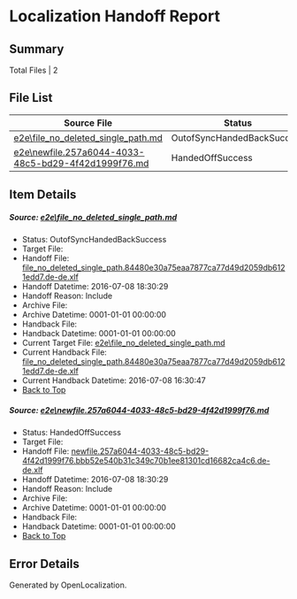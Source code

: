 # <a name='report-top'></a> Localization Handoff Report

## Summary
 Total Files | 2

## File List
 Source File | Status | Details 
 ----------- | ------ | ------- 
 [e2e\file_no_deleted_single_path.md](https://github.com/OpenLocalizationTestOrg/oltest/blob/6764744a19ce0978aaf48522ae66fab90b4be72f/e2e/file_no_deleted_single_path.md) | OutofSyncHandedBackSuccess | [Details](#e3e7ecae35f07d2c8165b93842117f0724b3213b3)
 [e2e\newfile.257a6044-4033-48c5-bd29-4f42d1999f76.md](https://github.com/OpenLocalizationTestOrg/oltest/blob/6764744a19ce0978aaf48522ae66fab90b4be72f/e2e/newfile.257a6044-4033-48c5-bd29-4f42d1999f76.md) | HandedOffSuccess | [Details](#62466fb5cde2c0b3289b7179a36c3d141d836f5e5)

## Item Details
##### <a name='e3e7ecae35f07d2c8165b93842117f0724b3213b3'></a> Source: [e2e\file_no_deleted_single_path.md](https://github.com/OpenLocalizationTestOrg/oltest/blob/6764744a19ce0978aaf48522ae66fab90b4be72f/e2e/file_no_deleted_single_path.md)
* Status: OutofSyncHandedBackSuccess
* Target File: 
* Handoff File: [file_no_deleted_single_path.84480e30a75eaa7877ca77d49d2059db6121edd7.de-de.xlf](https://github.com/OpenLocalizationTestOrg/olhandoff-e2e/blob/b59c6ec6aa97cece285c215e3aa9bf82d337a15e/ol-handoff/OpenLocalizationTestOrg/oltest-dede-fly/ci/mt/file_no_deleted_single_path.84480e30a75eaa7877ca77d49d2059db6121edd7.de-de.xlf)
* Handoff Datetime: 2016-07-08 18:30:29
* Handoff Reason: Include
* Archive File: 
* Archive Datetime: 0001-01-01 00:00:00
* Handback File: 
* Handback Datetime: 0001-01-01 00:00:00
* Current Target File: [e2e\file_no_deleted_single_path.md](https://github.com/OpenLocalizationTestOrg/oltest-dede-fly/blob/6eb4278e5dce49f16b75192c80b2342cb646ebfa/e2e/file_no_deleted_single_path.md)
* Current Handback File: [file_no_deleted_single_path.84480e30a75eaa7877ca77d49d2059db6121edd7.de-de.xlf](https://github.com/OpenLocalizationTestOrg/olhandback-e2e/blob/2e629d2aef4c7f9d6969300a27220cd710077c4d/ol-handback/OpenLocalizationTestOrg/oltest-dede-fly/ci/mt/file_no_deleted_single_path.84480e30a75eaa7877ca77d49d2059db6121edd7.de-de.xlf)
* Current Handback Datetime: 2016-07-08 16:30:47
* [Back to Top](#report-top)

##### <a name='62466fb5cde2c0b3289b7179a36c3d141d836f5e5'></a> Source: [e2e\newfile.257a6044-4033-48c5-bd29-4f42d1999f76.md](https://github.com/OpenLocalizationTestOrg/oltest/blob/6764744a19ce0978aaf48522ae66fab90b4be72f/e2e/newfile.257a6044-4033-48c5-bd29-4f42d1999f76.md)
* Status: HandedOffSuccess
* Target File: 
* Handoff File: [newfile.257a6044-4033-48c5-bd29-4f42d1999f76.bbb52e540b31c349c70b1ee81301cd16682ca4c6.de-de.xlf](https://github.com/OpenLocalizationTestOrg/olhandoff-e2e/blob/b59c6ec6aa97cece285c215e3aa9bf82d337a15e/ol-handoff/OpenLocalizationTestOrg/oltest-dede-fly/ci/mt/newfile.257a6044-4033-48c5-bd29-4f42d1999f76.bbb52e540b31c349c70b1ee81301cd16682ca4c6.de-de.xlf)
* Handoff Datetime: 2016-07-08 18:30:29
* Handoff Reason: Include
* Archive File: 
* Archive Datetime: 0001-01-01 00:00:00
* Handback File: 
* Handback Datetime: 0001-01-01 00:00:00
* [Back to Top](#report-top)


## Error Details

Generated by OpenLocalization.
